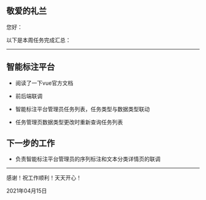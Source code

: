 ## 敬爱的礼兰

您好：

以下是本周任务完成汇总：

---

## 智能标注平台

- 阅读了一下vue官方文档

- 前后端联调

- 智能标注平台管理员任务列表，任务类型与数据类型联动

- 任务管理页数据类型更改时重新查询任务列表

## 下一步的工作

- 负责智能标注平台管理员的序列标注和文本分类详情页的联调

---
感谢！祝工作顺利！天天开心！

2021年04月15日
